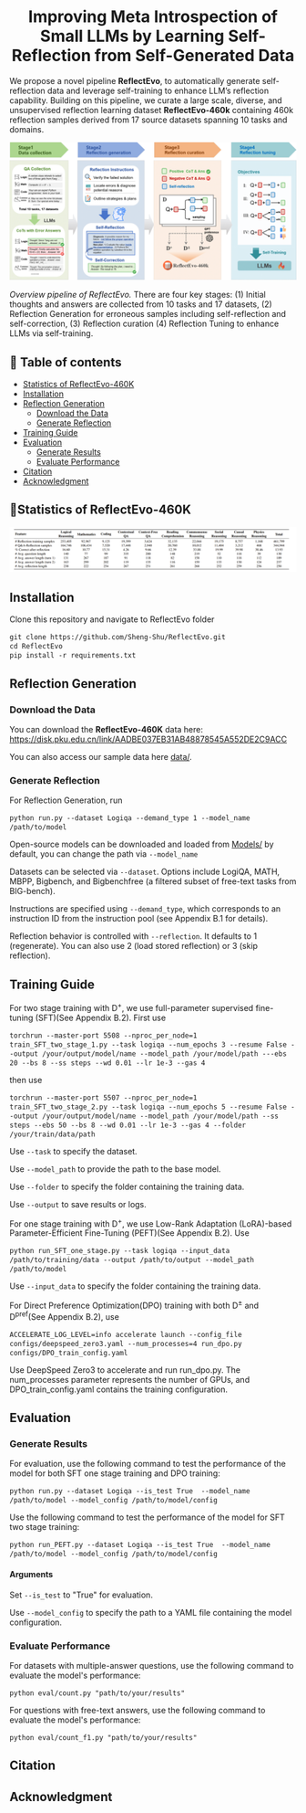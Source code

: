<h1 align="center">Improving Meta Introspection of Small LLMs by Learning Self-Reflection from Self-Generated Data</h1>
<p align="center">

We propose a novel pipeline **ReflectEvo**, to automatically generate self-reflection data and leverage self-training to enhance LLM’s reflection capability. Building on this pipeline, we curate a large scale, diverse, and unsupervised reflection learning dataset **ReflectEvo-460k** containing 460k reflection samples derived from 17 source datasets spanning 10 tasks and domains.

![Overall Pipeline](assets/overall.png)

*Overview pipeline of ReflectEvo.* There are four key stages: (1) Initial thoughts and answers are collected from 10 tasks and 17 datasets, (2) Reflection Generation for erroneous samples including self-reflection and self-correction, (3) Reflection curation (4) Reflection Tuning to enhance LLMs via self-training.

## 📖 Table of contents
- [Statistics of ReflectEvo-460K](#statistics-of-reflectevo-460k)
- [Installation](#installation)
- [Reflection Generation](#reflection-generation)
  - [Download the Data](#download-the-data)
  - [Generate Reflection](#generate-reflection)
- [Training Guide](#training-guide)
- [Evaluation](#evaluation)
  - [Generate Results](#generate-results)
  - [Evaluate Performance](#evaluate-performance)
- [Citation](#citation)
- [Acknowledgment](#acknowledgment)
  
## 📌Statistics of ReflectEvo-460K
![Statistics](assets/statistics.png)
## Installation
Clone this repository and navigate to ReflectEvo folder
   
   ```
   git clone https://github.com/Sheng-Shu/ReflectEvo.git
   cd ReflectEvo
   pip install -r requirements.txt
   ```
   
## Reflection Generation
### Download the Data
You can download the **ReflectEvo-460K** data here: https://disk.pku.edu.cn/link/AADBE037EB31AB48878545A552DE2C9ACC

You can also access our sample data here [data/](data/).

### Generate Reflection
For Reflection Generation, run
```
python run.py --dataset Logiqa --demand_type 1 --model_name /path/to/model
```
Open-source models can be downloaded and loaded from [Models/](Models/) by default, you can change the path via `--model_name`

Datasets can be selected via `--dataset`. Options include LogiQA, MATH, MBPP, Bigbench, and Bigbenchfree (a filtered subset of free-text tasks from BIG-bench).

Instructions are specified using `--demand_type`, which corresponds to an instruction ID from the instruction pool (see Appendix B.1 for details).

Reflection behavior is controlled with `--reflection`. It defaults to 1 (regenerate). You can also use 2 (load stored reflection) or 3 (skip reflection).


## Training Guide

For two stage training with D<sup>+</sup>, we use full-parameter supervised fine-tuning (SFT)(See Appendix B.2). First use
```
torchrun --master-port 5508 --nproc_per_node=1 train_SFT_two_stage_1.py --task logiqa --num_epochs 3 --resume False --output /your/output/model/name --model_path /your/model/path ---ebs 20 --bs 8 --ss steps --wd 0.01 --lr 1e-3 --gas 4
```

then use
```
torchrun --master-port 5507 --nproc_per_node=1 train_SFT_two_stage_2.py --task logiqa --num_epochs 5 --resume False --output /your/output/model/name --model_path /your/model/path --ss steps --ebs 50 --bs 8 --wd 0.01 --lr 1e-3 --gas 4 --folder /your/train/data/path
```

Use `--task` to specify the dataset.

Use `--model_path` to provide the path to the base model.

Use `--folder` to specify the folder containing the training data.

Use `--output` to save results or logs.


For one stage training with D<sup>+</sup>, we use Low-Rank Adaptation (LoRA)-based Parameter-Efficient Fine-Tuning (PEFT)(See Appendix B.2). Use
```
python run_SFT_one_stage.py --task logiqa --input_data /path/to/training/data --output /path/to/output --model_path /path/to/model
```

Use `--input_data` to specify the folder containing the training data.


For Direct Preference Optimization(DPO) training with both D<sup>±</sup> and D<sup>pref</sup>(See Appendix B.2), use
```
ACCELERATE_LOG_LEVEL=info accelerate launch --config_file configs/deepspeed_zero3.yaml --num_processes=4 run_dpo.py configs/DPO_train_config.yaml
```
Use DeepSpeed Zero3 to accelerate and run run_dpo.py. The num_processes parameter represents the number of GPUs, and DPO_train_config.yaml contains the training configuration.

## Evaluation
### Generate Results

For evaluation, use the following command to test the performance of the model for both SFT one stage training and DPO training:

```
python run.py --dataset Logiqa --is_test True  --model_name /path/to/model --model_config /path/to/model/config
```


Use the following command to test the performance of the model for SFT two stage training:

```
python run_PEFT.py --dataset Logiqa --is_test True  --model_name /path/to/model --model_config /path/to/model/config
```

#### Arguments

Set `--is_test` to "True" for evaluation.

Use `--model_config` to specify the path to a YAML file containing the model configuration.

### Evaluate Performance

For datasets with multiple-answer questions, use the following command to evaluate the model's performance:

```
python eval/count.py "path/to/your/results"
```

For questions with free-text answers, use the following command to evaluate the model's performance:

```
python eval/count_f1.py "path/to/your/results"
```

## Citation

## Acknowledgment

